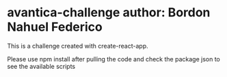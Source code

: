 # avantica-challenge author: Bordon Nahuel Federico
  This is a challenge created with create-react-app.
  
  Please use npm install after pulling the code
  and check the package json to see the available scripts
